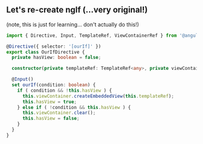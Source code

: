 ## Let's re-create ngIf (...very original!)

(note, this is just for learning... don't actually do this!)

```typescript
import { Directive, Input, TemplateRef, ViewContainerRef } from '@angular/core';

@Directive({ selector: '[ourIf]' })
export class OurIfDirective {
  private hasView: boolean = false;

  constructor(private templateRef: TemplateRef<any>, private viewContainer: ViewContainerRef) {}

  @Input()
  set ourIf(condition: boolean) {
    if ( condition && !this.hasView ) {
      this.viewContainer.createEmbeddedView(this.templateRef);
      this.hasView = true;
    } else if ( !condition && this.hasView ) {
      this.viewContainer.clear();
      this.hasView = false;
    }
  }
}
```
